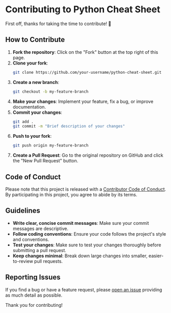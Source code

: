 # Contributing to Python Cheat Sheet

First off, thanks for taking the time to contribute! 🎉

## How to Contribute

1. **Fork the repository**: Click on the "Fork" button at the top right of this page.
2. **Clone your fork**:
    ```bash
    git clone https://github.com/your-username/python-cheat-sheet.git
    ```
3. **Create a new branch**:
    ```bash
    git checkout -b my-feature-branch
    ```
4. **Make your changes**: Implement your feature, fix a bug, or improve documentation.
5. **Commit your changes**:
    ```bash
    git add .
    git commit -m "Brief description of your changes"
    ```
6. **Push to your fork**:
    ```bash
    git push origin my-feature-branch
    ```
7. **Create a Pull Request**: Go to the original repository on GitHub and click the "New Pull Request" button.

## Code of Conduct

Please note that this project is released with a [Contributor Code of Conduct](https://github.com/vivitoa/python-cheat-sheet/CODE_OF_CONDUCT.md). By participating in this project, you agree to abide by its terms.

## Guidelines

- **Write clear, concise commit messages**: Make sure your commit messages are descriptive.
- **Follow coding conventions**: Ensure your code follows the project's style and conventions.
- **Test your changes**: Make sure to test your changes thoroughly before submitting a pull request.
- **Keep changes minimal**: Break down large changes into smaller, easier-to-review pull requests.

## Reporting Issues

If you find a bug or have a feature request, please [open an issue](https://github.com/vivitoa/python-cheat-sheet/issues) providing as much detail as possible.

Thank you for contributing!